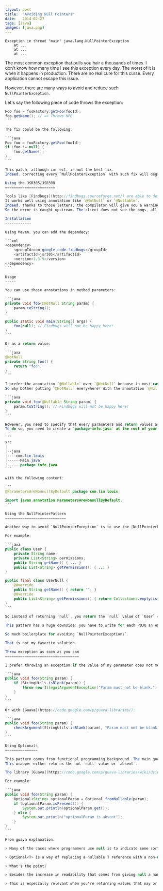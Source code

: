 ```yaml
---
layout: post
title:  "Avoiding Null Pointers"
date:   2014-02-27
tags: [Java]
images: [java.png]
---
```


```
Exception in thread "main" java.lang.NullPointerException
	at ...
	at ...
	at ...
```

The most common exception that pulls you hair a thousands of times. 
I don't know how many time I see this exception every day. The worst of it is when it happens in production. 
There are no real cure for this curse. Every application cannot escape this issue.

However, there are many ways to avoid and reduce such `NullPointerException`.

Let's say the following piece of code throws the exception:

````java
Foo foo = fooFactory.getFoo(fooId);
foo.getName(); // => Throws NPE
```

The fix could be the following:

```java
Foo foo = fooFactory.getFoo(fooId);
if (foo != null) {
	foo.getName();
}
```

This patch, although correct, is not the best fix.
Indeed, correcting every `NullPointerException` with such fix will degrade your code, losing readibilty and such.

Using the JSR305/JSR308
=======================

Tools like [Findbugs](http://findbugs.sourceforge.net/) are able to detect potential `NullPointerException`.
It works well using annotation like `@NotNull` or `@Nullable`.
Indeed, thanks to those latters, the compilator will give you a warning that a potential `NullPointerException` might occur. 
So the error is caught upstream. The client does not see the bugs, all is well.

Installation
------------

Using Maven, you can add the dependecy:

```xml
<dependency>
	<groupId>com.google.code.findbugs</groupId>
    <artifactId>jsr305</artifactId>
    <version>1.3.9</version>
</dependency>
```

Usage
-----

You can use those annotations in method parameters:

```java
private void foo(@NotNull String param) {
	param.toString();
}

public static void main(String[] args) {
	foo(null); // Findbugs will not be happy here!
}
```

Or as a return value:

```java
@NotNull
private String foo() {
	return "foo";
}
```

I prefer the annotation `@Nullable` over `@NotNull` because in most case, parameters or return values are not `null`.
So why bother putting `@NotNull` everywhere? With the annotation `@Nullable`, you tell findbugs that the parameters might be null and a null check is needed:

```java
private void foo(@Nullable String param) {
	param.toString(); // Findbugs will not be happy here!
}
```

However, you need to specify that every parameters and return values are not `null`.
To do so, you need to create a `package-info.java` at the root of your package folder:

```
src
|
|--java
|----com.lin.louis
|------Main.java
|------package-info.java
```

with the following content:

```
@ParametersAreNonnullByDefault package com.lin.louis;

import javax.annotation.ParametersAreNonnullByDefault;
```

Using the NullPointerPattern
============================

Another way to avoid `NullPointerException` is to use the [NullPointerPatter](http://en.wikipedia.org/wiki/Null_Object_pattern).

For example:

```java
public class User {
	private String name;
	private List<String> permissions;
	public String getName() { ... }
	public List<String> getPermissions() { ... }
}

public final class UserNull {
	@Override
	public String getName() { return ""; }
	@Override
	public List<String> getPermissions() { return Collections.emptyList(); }
}
```

So instead of returning `null`, you return the `null` value of `User` => `UserNull`.

This pattern has a huge downside: you have to write for each POJO an empty class that represents the `null` value of your class.

So much boilerplate for avoiding `NullPointerExceptions`.

That is not my favorite solution.

Throw exception as soon as you can
==================================

I prefer throwing an exception if the value of my parameter does not meet my expectation. You often want to have those check when you are working with external APIs:

```java
public void foo(String param) {
	if (StringUtils.isBlank(param)) {
		throw new IllegalArgumentException("Param must not be blank.");
	}
}
```

Or with [Guava](https://code.google.com/p/guava-libraries/):

```java
public void foo(String param) {
	checkArgument(StringUtils.isBlank(param), "Param must not be blank.");
}
```

Using Optionals
===============

This pattern comes from functional programming background. The main goal is to use a wrapper of the object. 
This wrapper either returns the not `null` value or `absent`.

The library [Guava](https://code.google.com/p/guava-libraries/wiki/UsingAndAvoidingNullExplained#Optional) or [FunctionalJava](https://github.com/functionaljava/functionaljava) has some interesting classes.

For example:

```java
public void foo(String param) {
	Optional<String> optionalParam = Optional.fromNullable(param);
	if (optionalParam.isPresent()) {
		System.out.println(optionalParam.get());
	} else {
		System.out.println("optionalParam is absent");
	}
}
```

From guava explanation: 

> Many of the cases where programmers use null is to indicate some sort of absence: perhaps where there might have been a value, there is none, or one could not be found. For example, Map.get returns null when no value is found for a key.

> Optional<T> is a way of replacing a nullable T reference with a non-null value. An Optional may either contain a non-null T reference (in which case we say the reference is "present"), or it may contain nothing (in which case we say the reference is "absent"). It is never said to "contain null."

> What's the point?

> Besides the increase in readability that comes from giving null a name, the biggest advantage of Optional is its idiot-proof-ness. It forces you to actively think about the absent case if you want your program to compile at all, since you have to actively unwrap the Optional and address that case. Null makes it disturbingly easy to simply forget things, and though FindBugs helps, we don't think it addresses the issue nearly as well.

> This is especially relevant when you're returning values that may or may not be "present." You (and others) are far more likely to forget that other.method(a, b) could return a null value than you're likely to forget that a could be null when you're implementing other.method. Returning Optional makes it impossible for callers to forget that case, since they have to unwrap the object themselves for their code to compile.

